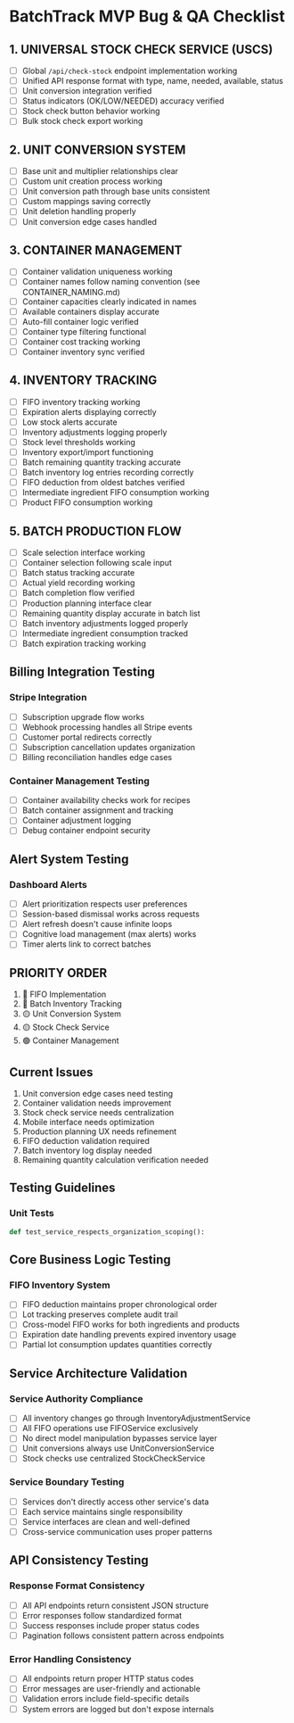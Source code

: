 # BatchTrack MVP Bug & QA Checklist

## 1. UNIVERSAL STOCK CHECK SERVICE (USCS)
- [ ] Global `/api/check-stock` endpoint implementation working
- [ ] Unified API response format with type, name, needed, available, status
- [ ] Unit conversion integration verified
- [ ] Status indicators (OK/LOW/NEEDED) accuracy verified
- [ ] Stock check button behavior working
- [ ] Bulk stock check export working

## 2. UNIT CONVERSION SYSTEM
- [ ] Base unit and multiplier relationships clear
- [ ] Custom unit creation process working
- [ ] Unit conversion path through base units consistent
- [ ] Custom mappings saving correctly
- [ ] Unit deletion handling properly
- [ ] Unit conversion edge cases handled

## 3. CONTAINER MANAGEMENT
- [ ] Container validation uniqueness working
- [ ] Container names follow naming convention (see CONTAINER_NAMING.md)
- [ ] Container capacities clearly indicated in names
- [ ] Available containers display accurate
- [ ] Auto-fill container logic verified
- [ ] Container type filtering functional
- [ ] Container cost tracking working
- [ ] Container inventory sync verified

## 4. INVENTORY TRACKING
- [ ] FIFO inventory tracking working
- [ ] Expiration alerts displaying correctly
- [ ] Low stock alerts accurate
- [ ] Inventory adjustments logging properly
- [ ] Stock level thresholds working
- [ ] Inventory export/import functioning
- [ ] Batch remaining quantity tracking accurate
- [ ] Batch inventory log entries recording correctly
- [ ] FIFO deduction from oldest batches verified
- [ ] Intermediate ingredient FIFO consumption working
- [ ] Product FIFO consumption working

## 5. BATCH PRODUCTION FLOW
- [ ] Scale selection interface working
- [ ] Container selection following scale input
- [ ] Batch status tracking accurate
- [ ] Actual yield recording working
- [ ] Batch completion flow verified
- [ ] Production planning interface clear
- [ ] Remaining quantity display accurate in batch list
- [ ] Batch inventory adjustments logged properly
- [ ] Intermediate ingredient consumption tracked
- [ ] Batch expiration tracking working

## Billing Integration Testing

### Stripe Integration
- [ ] Subscription upgrade flow works
- [ ] Webhook processing handles all Stripe events
- [ ] Customer portal redirects correctly
- [ ] Subscription cancellation updates organization
- [ ] Billing reconciliation handles edge cases

### Container Management Testing
- [ ] Container availability checks work for recipes
- [ ] Batch container assignment and tracking
- [ ] Container adjustment logging
- [ ] Debug container endpoint security

## Alert System Testing

### Dashboard Alerts
- [ ] Alert prioritization respects user preferences
- [ ] Session-based dismissal works across requests
- [ ] Alert refresh doesn't cause infinite loops
- [ ] Cognitive load management (max alerts) works
- [ ] Timer alerts link to correct batches

## PRIORITY ORDER
1. 🔴 FIFO Implementation
2. 🔴 Batch Inventory Tracking
3. 🟡 Unit Conversion System
4. 🟡 Stock Check Service
5. 🟢 Container Management

## Current Issues
1. Unit conversion edge cases need testing
2. Container validation needs improvement
3. Stock check service needs centralization
4. Mobile interface needs optimization
5. Production planning UX needs refinement
6. FIFO deduction validation required
7. Batch inventory log display needed
8. Remaining quantity calculation verification needed

## Testing Guidelines

### Unit Tests
```python
def test_service_respects_organization_scoping():
```

## Core Business Logic Testing

### FIFO Inventory System
- [ ] FIFO deduction maintains proper chronological order
- [ ] Lot tracking preserves complete audit trail
- [ ] Cross-model FIFO works for both ingredients and products
- [ ] Expiration date handling prevents expired inventory usage
- [ ] Partial lot consumption updates quantities correctly

## Service Architecture Validation

### Service Authority Compliance
- [ ] All inventory changes go through InventoryAdjustmentService
- [ ] All FIFO operations use FIFOService exclusively
- [ ] No direct model manipulation bypasses service layer
- [ ] Unit conversions always use UnitConversionService
- [ ] Stock checks use centralized StockCheckService

### Service Boundary Testing
- [ ] Services don't directly access other service's data
- [ ] Each service maintains single responsibility
- [ ] Service interfaces are clean and well-defined
- [ ] Cross-service communication uses proper patterns

## API Consistency Testing

### Response Format Consistency
- [ ] All API endpoints return consistent JSON structure
- [ ] Error responses follow standardized format
- [ ] Success responses include proper status codes
- [ ] Pagination follows consistent pattern across endpoints

### Error Handling Consistency
- [ ] All endpoints return proper HTTP status codes
- [ ] Error messages are user-friendly and actionable
- [ ] Validation errors include field-specific details
- [ ] System errors are logged but don't expose internals